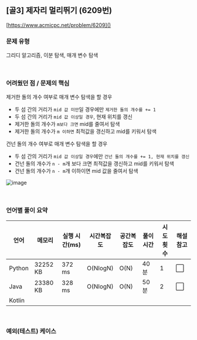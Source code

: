 ## [골3] 제자리 멀리뛰기 (6209번)

[https://www.acmicpc.net/problem/6209]()

### 문제 유형

그리디 알고리즘, 이분 탐색, 매개 변수 탐색

<br>

### 어려웠던 점 / 문제의 핵심

제거한 돌의 개수 여부로 매개 변수 탐색을 할 경우

- 두 섬 간의 거리가 `mid 값 미만`일 경우에만 `제거한 돌의 개수를 += 1`
- 두 섬 간의 거리가 `mid 값 이상일 경우`, 현재 위치를 갱신
- 제거한 돌의 개수가 `m보다 크면` mid를 줄여서 탐색
- 제거한 돌의 개수가 `m 이하면` 최적값을 갱신하고 mid를 키워서 탐색

건넌 돌의 개수 여부로 매개 변수 탐색을 할 경우

- 두 섬 간의 거리가 `mid 값 이상일 경우`에만 `건넌 돌의 개수를 += 1, 현재 위치를 갱신`
- 건넌 돌의 개수가 `n - m`개 보다 크면 최적값을 갱신하고 mid를 키워서 탐색
- 건넌 돌의 개수가 `n - m`개 이하이면 mid 값을 줄여서 탐색

![image](https://github.com/siwon-park/Problem_Solving/assets/93081720/093be3c4-dde7-4ed3-91cb-08f6f0ff7e6d)

<br>

### 언어별 풀이 요약

| 언어   | 메모리   | 실행 시간(ms) | 시간복잡도 | 공간복잡도 | 풀이 시간 | 시도 횟수 | 해설 참고            |
| ------ | -------- | ------------- | ---------- | ---------- | --------- | --------- | -------------------- |
| Python | 32252 KB | 372 ms        | O(NlogN)   | O(N)       | 40분      | 1         | :white_large_square: |
| Java   | 23380 KB | 328 ms        | O(NlogN)   | O(N)       | 50분      | 2         | :white_large_square: |
| Kotlin |          |               |            |            |           |           |                      |

<br>

### 예외(테스트) 케이스

```
```

